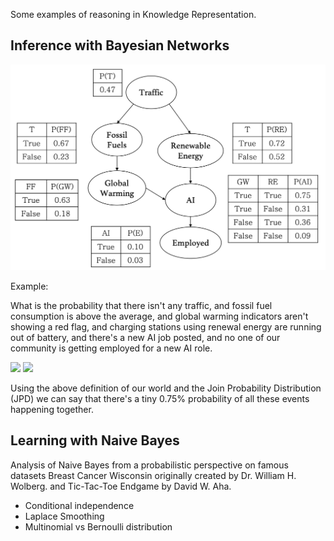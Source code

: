 Some examples of reasoning in Knowledge Representation.

## Inference with Bayesian Networks

![Bayesian Network](img/BayesNet.png)

Example:

What is the probability that there isn't any traffic, and fossil fuel consumption is above the average, and global warming indicators aren't showing a red flag, and charging stations using renewal energy are running out of battery, and there's a new AI job posted, and no one of our community is getting employed for a new AI role. 

<img src="https://render.githubusercontent.com/render/math?math=P(T, FF, GW, RE, AI, E) = P(T) \cdot P(FF|T) \cdot P(GW|FF) \cdot P(RE|T) \cdot P(AI|RE) \cdot P(AI|GW, RE) \cdot P(E)">

<img src="https://render.githubusercontent.com/render/math?math=P(T=false, FF=true, GW=false, RE=true, AI=true, E=false) = = (1 - 0.47) \cdot 0.23 \cdot (1 - 0.63) \cdot 0.52 \cdot 0.36 \cdot (1 - 0.10) = 0.0075">

Using the above definition of our world and the Join Probability Distribution (JPD) we can say that there's a tiny 0.75% probability of all these events happening together.

## Learning with Naive Bayes

Analysis of Naive Bayes from a probabilistic perspective on famous datasets Breast Cancer Wisconsin originally created by Dr. William H. Wolberg. and Tic-Tac-Toe Endgame by David W. Aha.

- Conditional independence 
- Laplace Smoothing
- Multinomial vs Bernoulli distribution




